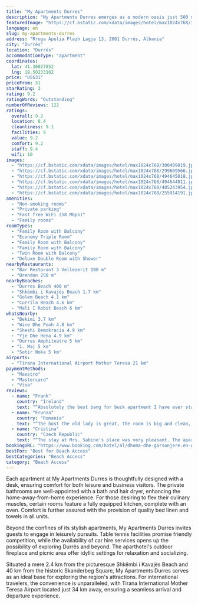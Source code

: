 ```yaml
---
title: "My Apartments Durres"
description: "My Apartments Durres emerges as a modern oasis just 500 meters from the inviting shores of Durres Beach."
featuredImage: "https://cf.bstatic.com/xdata/images/hotel/max1024x768/300499019.jpg?k=bd21b4496682d7323b2116bb96b00888ab0619628fbb7ca2cf2119750a3b27ff&o=&hp=1"
language: en
slug: my-apartments-durres
address: "Rruga Apulia Plazh Lagja 13, 2001 Durrës, Albania"
city: "Durrës"
location: "Durrës"
accommodationType: "apartment"
coordinates:
  lat: 41.30027852
  lng: 19.50233102
price: "US$31"
priceFrom: 31
starRating: 3
rating: 9.2
ratingWords: "Outstanding"
numberOfReviews: 122
ratings:
  overall: 9.2
  location: 8.4
  cleanliness: 9.1
  facilities: 9
  value: 9.2
  comfort: 9.2
  staff: 9.4
  wifi: 10
images:
  - "https://cf.bstatic.com/xdata/images/hotel/max1024x768/300499019.jpg?k=bd21b4496682d7323b2116bb96b00888ab0619628fbb7ca2cf2119750a3b27ff&o=&hp=1"
  - "https://cf.bstatic.com/xdata/images/hotel/max1024x768/299609566.jpg?k=b5f21e9ef29abf2bd8a1f3ba7e7003aa3ac07f2b4800857b281948df45ff9840&o=&hp=1"
  - "https://cf.bstatic.com/xdata/images/hotel/max1024x768/494645018.jpg?k=461dccb8736e1cde391062f320186b1bb58b7d9df8799168bc6d5179dccb4e4a&o=&hp=1"
  - "https://cf.bstatic.com/xdata/images/hotel/max1024x768/494644811.jpg?k=ccc843764f843f8c1fc73e10f1570676be3324a424e61047207bb31a43b67277&o=&hp=1"
  - "https://cf.bstatic.com/xdata/images/hotel/max1024x768/485243954.jpg?k=d3b6a94b0dadb3c8dfcf80fc667b6937defad7bf15522af6d9192ccd2fed6596&o=&hp=1"
  - "https://cf.bstatic.com/xdata/images/hotel/max1024x768/255914191.jpg?k=4b93dd83d4b2d5221d6cdc3e21f6ac6d3d7275b1c1b3fdb587533d4d35a56ec4&o=&hp=1"
amenities:
  - "Non-smoking rooms"
  - "Private parking"
  - "Fast free WiFi (58 Mbps)"
  - "Family rooms"
roomTypes:
  - "Family Room with Balcony"
  - "Economy Triple Room"
  - "Family Room with Balcony"
  - "Family Room with Balcony"
  - "Twin Room with Balcony"
  - "Deluxe Double Room with Shower"
nearbyRestaurants:
  - "Bar Restorant 3 Vellezerit 100 m"
  - "Brendon 250 m"
nearbyBeaches:
  - "Durres Beach 400 m"
  - "Shkëmbi i Kavajës Beach 1.7 km"
  - "Golem Beach 4.1 km"
  - "Currila Beach 4.6 km"
  - "Mali I Robit Beach 6 km"
whatsNearby:
  - "Bekimi 3.7 km"
  - "Wine Dhe Pooh 4.8 km"
  - "Sheshi Demokracia 4.9 km"
  - "Yje Dhe Hena 4.9 km"
  - "Durres Amphiteatre 5 km"
  - "1. Maj 5 km"
  - "Sotir Noka 5 km"
airports:
  - "Tirana International Airport Mother Teresa 21 km"
paymentMethods:
  - "Maestro"
  - "Mastercard"
  - "Visa"
reviews:
  - name: "Frank"
    country: "Ireland"
    text: "“Absolutely the best bang for buck apartment I have ever stayed in, only 500 metres to the beach, the bus to town is only around the corner.Sabrina the owner is just a wonderful caring human being, I loved the place so much that I stayed an extra...”"
  - name: "Frunza"
    country: "Romania"
    text: "“The host the old lady is great, the room is big and clean, , everything was perfect”"
  - name: "Cristina"
    country: "Czech Republic"
    text: "“The stay at Mrs. Sabine's place was very pleasant. The apartment was perfectly clean and well equipped. There are many restaurants in the area and the beaches are within walking distance. Mrs. Sabine is an incredibly nice host who creates an...”"
bookingURL: "https://www.booking.com/hotel/al/dhoma-dhe-garsonjere.en-gb.html?aid=8035640"
bestFor: "Best for Beach Access"
bestCategories: "Beach Access"
category: "Beach Access"
---
```


Each apartment at My Apartments Durres is thoughtfully designed with a desk, ensuring comfort for both leisure and business visitors. The private bathrooms are well-appointed with a bath and hair dryer, enhancing the home-away-from-home experience. For those desiring to flex their culinary muscles, certain rooms feature a fully equipped kitchen, complete with an oven. Comfort is further assured with the provision of quality bed linen and towels in all units.

Beyond the confines of its stylish apartments, My Apartments Durres invites guests to engage in leisurely pursuits. Table tennis facilities promise friendly competition, while the availability of car hire services opens up the possibility of exploring Durrës and beyond. The aparthotel's outdoor fireplace and picnic area offer idyllic settings for relaxation and socializing.

Situated a mere 2.4 km from the picturesque Shkëmbi i Kavajës Beach and 40 km from the historic Skanderbeg Square, My Apartments Durres serves as an ideal base for exploring the region's attractions. For international travelers, the convenience is unparalleled, with Tirana International Mother Teresa Airport located just 34 km away, ensuring a seamless arrival and departure experience.